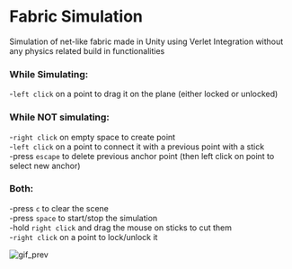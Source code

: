 # Fabric Simulation
Simulation of net-like fabric made in Unity using Verlet Integration without any physics related build in functionalities<br />

### While Simulating:<br />
-`left click` on a point to drag it on the plane (either locked or unlocked)<br />

### While NOT simulating:<br />
-`right click` on empty space to create point<br />
-`left click` on a point to connect it with a previous point with a stick<br />
-press `escape` to delete previous anchor point (then left click on point to select new anchor)

### Both:<br />
-press `c` to clear the scene<br />
-press `space` to start/stop the simulation<br />
-hold `right click` and drag the mouse on sticks to cut them<br />
-`right click` on a point to lock/unlock it<br />

![gif_prev](https://user-images.githubusercontent.com/85826774/218339593-206da184-9bed-4014-83f4-f0688621a908.gif)
